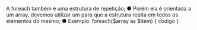A foreach também é uma estrutura de repetição; ● Porém ela é orientada a um array, devemos utilizar um para que a estrutura repita em todos os elementos do mesmo; ● Exemplo: foreach($array as $item) { codigo }